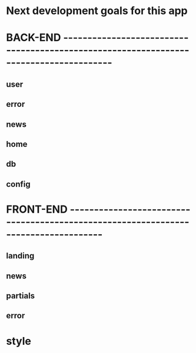 # Next development goals for this app

# BACK-END --------------------------------------------------------------------------------------

## user

## error

## news
    
## home

## db

## config


# FRONT-END -----------------------------------------------------------------------------------

## landing

## news

## partials

## error

# style